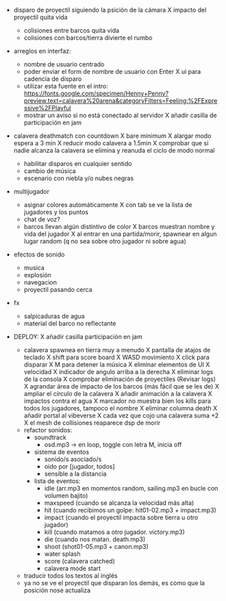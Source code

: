 - disparo de proyectil siguiendo la psición de la cámara
    X impacto del proyectil quita vida
    - colisiones entre barcos quita vida
    - colisiones con barcos/tierra divierte el rumbo

- arreglos en interfaz:
    - nombre de usuario centrado
    - poder enviar el form de nombre de usuario con Enter
    X ui para cadencia de disparo
    - utilizar esta fuente en el intro: https://fonts.google.com/specimen/Henny+Penny?preview.text=calavera%20arena&categoryFilters=Feeling:%2FExpressive%2FPlayful
    - mostrar un aviso si no está conectado al servidor
    X añadir casilla de participación en jam

- calavera deathmatch con countdown
    X bare minimum
        X alargar modo espera a 3 min
        X reducir modo calavera a 1.5min
        X comprobar que si nadie alcanza la calavera se elimina y reanuda el ciclo de modo normal
    - habilitar disparos en cualquier sentido
    - cambio de música
    - escenario con niebla y/o nubes negras

- multijugador
    - asignar colores automáticamente
    X con tab se ve la lista de jugadores y los puntos
    - chat de voz?
    - barcos llevan algún distintivo de color
    X barcos muestran nombre y vida del jugador
    X al entrar en una partida/morir, spawnear en algun lugar random (q no sea sobre otro jugador ni sobre agua)

- efectos de sonido
    - musica
    - explosión
    - navegacion
    - proyectil pasando cerca

- fx
    - salpicaduras de agua
    - material del barco no reflectante




- DEPLOY:
    X añadir casilla participación en jam
    - calavera spawnea en tierra muy a menudo
    X pantalla de atajos de teclado
        X shift para score board
        X WASD movimiento
        X click para disparar
        X M para detener la música
    X eliminar elementos de UI
        X velocidad
        X indicador de angulo arriba a la derecha
    X eliminar logs de la consola
    X comprobar eliminación de proyectiles (Revisar logs)
    X agrandar área de impacto de los barcos (más fácil que se les de)
    X ampliar el círculo de la calavera
        X añadir animación a la calavera
    X impactos contra el agua
    X marcador no muestra bien los kills para todos los jugadores, tampoco el nombre
        X eliminar columna death
    X añadir portal al vibeverse
    X cada vez que cojo una calavera suma +2
    X el mesh de collisiones reaparece dsp de morir
    - refactor sonidos:
        - soundtrack
            - osd.mp3 -> en loop, toggle con letra M, inicia off
        - sistema de eventos
            - sonido/s asociado/s
            - oido por [jugador, todos]
            - sensible a la distancia
        - lista de eventos:
            - idle (arr.mp3 en momentos random, sailing.mp3 en bucle con volumen bajito)
            - maxspeed (cuando se alcanza la velocidad más alta)
            - hit (cuando recibimos un golpe: hit01-02.mp3 + impact.mp3)
            - impact (cuando el proyectil impacta sobre tierra u otro jugador)
            - kill (cuando matamos a otro jugador. victory.mp3)
            - die (cuando nos matan. death.mp3)
            - shoot (shot01-05.mp3 + canon.mp3)
            - water splash
            - score (calavera catched)
            - calavera mode start
    - traducir todos los textos al inglés
    - ya no se ve el proyectil que disparan los demás, es como que la posición  nose actualiza